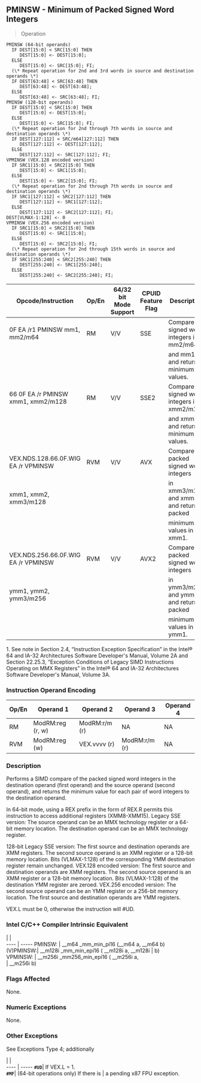 ## PMINSW - Minimum of Packed Signed Word Integers

> Operation

``` slim
PMINSW (64-bit operands)
  IF DEST[15:0] < SRC[15:0] THEN
     DEST[15:0] <- DEST[15:0];
  ELSE
     DEST[15:0] <- SRC[15:0]; FI;
  (\* Repeat operation for 2nd and 3rd words in source and destination operands \*)
  IF DEST[63:48] < SRC[63:48] THEN
     DEST[63:48] <- DEST[63:48];
  ELSE
     DEST[63:48] <- SRC[63:48]; FI;
PMINSW (128-bit operands)
  IF DEST[15:0] < SRC[15:0] THEN
     DEST[15:0] <- DEST[15:0];
  ELSE
     DEST[15:0] <- SRC[15:0]; FI;
  (\* Repeat operation for 2nd through 7th words in source and destination operands \*)
  IF DEST[127:112] < SRC/m64[127:112] THEN
     DEST[127:112] <- DEST[127:112];
  ELSE
     DEST[127:112] <- SRC[127:112]; FI;
VPMINSW (VEX.128 encoded version)
  IF SRC1[15:0] < SRC2[15:0] THEN
     DEST[15:0] <- SRC1[15:0];
  ELSE
     DEST[15:0] <- SRC2[15:0]; FI;
  (\* Repeat operation for 2nd through 7th words in source and destination operands \*)
  IF SRC1[127:112] < SRC2[127:112] THEN
     DEST[127:112] <- SRC1[127:112];
  ELSE
     DEST[127:112] <- SRC2[127:112]; FI;
DEST[VLMAX-1:128] <- 0
VPMINSW (VEX.256 encoded version)
  IF SRC1[15:0] < SRC2[15:0] THEN
     DEST[15:0] <- SRC1[15:0];
  ELSE
     DEST[15:0] <- SRC2[15:0]; FI;
  (\* Repeat operation for 2nd through 15th words in source and destination operands \*)
  IF SRC1[255:240] < SRC2[255:240] THEN
     DEST[255:240] <- SRC1[255:240];
  ELSE
     DEST[255:240] <- SRC2[255:240]; FI;

```

 Opcode/Instruction                 | Op/En| 64/32 bit Mode Support| CPUID Feature Flag| Description                              
 ---  | --- | --- | --- | ---
 0F EA /r1 PMINSW mm1, mm2/m64      | RM   | V/V                   | SSE               | Compare signed word integers in mm2/m64  
                                    |      |                       |                   | and mm1 and return minimum values.       
 66 0F EA /r PMINSW xmm1, xmm2/m128 | RM   | V/V                   | SSE2              | Compare signed word integers in xmm2/m128
                                    |      |                       |                   | and xmm1 and return minimum values.      
 VEX.NDS.128.66.0F.WIG EA /r VPMINSW| RVM  | V/V                   | AVX               | Compare packed signed word integers      
 xmm1, xmm2, xmm3/m128              |      |                       |                   | in xmm3/m128 and xmm2 and return packed  
                                    |      |                       |                   | minimum values in xmm1.                  
 VEX.NDS.256.66.0F.WIG EA /r VPMINSW| RVM  | V/V                   | AVX2              | Compare packed signed word integers      
 ymm1, ymm2, ymm3/m256              |      |                       |                   | in ymm3/m256 and ymm2 and return packed  
                                    |      |                       |                   | minimum values in ymm1.                  
<aside class="notification">
1. See note in Section 2.4, “Instruction Exception Specification” in
the Intel® 64 and IA-32 Architectures Software Developer's Manual, Volume 2A
and Section 22.25.3, “Exception Conditions of Legacy SIMD Instructions Operating
on MMX Registers” in the Intel® 64 and IA-32 Architectures Software Developer's
Manual, Volume 3A.
</aside>


### Instruction Operand Encoding
 Op/En| Operand 1       | Operand 2    | Operand 3    | Operand 4
 ---  | --- | --- | --- | ---
 RM   | ModRM:reg (r, w)| ModRM:r/m (r)| NA           | NA       
 RVM  | ModRM:reg (w)   | VEX.vvvv (r) | ModRM:r/m (r)| NA       

### Description
Performs a SIMD compare of the packed signed word integers in the destination
operand (first operand) and the source operand (second operand), and returns
the minimum value for each pair of word integers to the destination operand.

In 64-bit mode, using a REX prefix in the form of REX.R permits this instruction
to access additional registers (XMM8-XMM15). Legacy SSE version: The source
operand can be an MMX technology register or a 64-bit memory location. The destination
operand can be an MMX technology register.

128-bit Legacy SSE version: The first source and destination operands are XMM
registers. The second source operand is an XMM register or a 128-bit memory
location. Bits (VLMAX-1:128) of the corresponding YMM destination register remain
unchanged. VEX.128 encoded version: The first source and destination operands
are XMM registers. The second source operand is an XMM register or a 128-bit
memory location. Bits (VLMAX-1:128) of the destination YMM register are zeroed.
VEX.256 encoded version: The second source operand can be an YMM register or
a 256-bit memory location. The first source and destination operands are YMM
registers.

<aside class="notification">
VEX.L must be 0, otherwise the instruction will #UD.
</aside>



### Intel C/C++ Compiler Intrinsic Equivalent
   | |  
---- | -----
 PMINSW:   | __m64 _mm_min_pi16 (__m64 a, __m64 b)     
 (V)PMINSW:| __m128i _mm_min_epi16 ( __m128i a, __m128i
           | b)                                        
 VPMINSW:  | __m256i _mm256_min_epi16 ( __m256i a,     
           | __m256i b)                                

### Flags Affected
None.


### Numeric Exceptions
None.


### Other Exceptions
See Exceptions Type 4; additionally

   | |  
---- | -----
 **``#UD``**| If VEX.L = 1.                       
 **``#MF``**| (64-bit operations only) If there is
    | a pending x87 FPU exception.        

